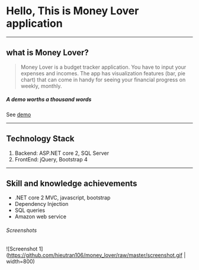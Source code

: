 # Hello, This is Money Lover application

----
## what is Money Lover?

> Money Lover is a budget tracker application. You have to input your expenses and incomes. The app has visualization features (bar, pie chart) that can come in handy for seeing your financial progress on weekly, monthly.

##### A demo worths a thousand words 
See [demo](http://ec2-13-55-128-136.ap-southeast-2.compute.amazonaws.com:8080)

----
## Technology Stack
1. Backend: ASP.NET core 2, SQL Server
2. FrontEnd: jQuery, Bootstrap 4

----
## Skill and knowledge achievements
- .NET core 2 MVC, javascript, bootstrap
- Dependency Injection
- SQL queries
- Amazon web service

###### Screenshots
![Screenshot 1](https://github.com/hieutran106/money_lover/raw/master/screenshot.gif | width=800)
